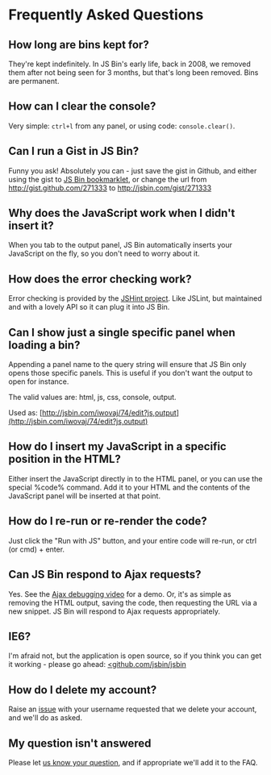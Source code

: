 # Frequently Asked Questions

## How long are bins kept for?

They're kept indefinitely. In JS Bin's early life, back in 2008, we removed them after not being seen for 3 months, but that's long been removed. Bins are permanent.

## How can I clear the console?

Very simple: `ctrl+l` from any panel, or using code: `console.clear()`.

## Can I run a Gist in JS Bin?

Funny you ask! Absolutely you can - just save the gist in Github, and either using the gist to [JS Bin bookmarklet][1], or change the url from [<http://gist.github.com/271333>][2] to [<http://jsbin.com/gist/271333>][3]

## Why does the JavaScript work when I didn't insert it?

When you tab to the output panel, JS Bin automatically inserts your JavaScript on the fly, so you don't need to worry about it.

## How does the error checking work?

Error checking is provided by the [JSHint project][4]. Like JSLint, but maintained and with a lovely API so it can plug it into JS Bin.

## Can I show just a single specific panel when loading a bin?

Appending a panel name to the query string will ensure that JS Bin only opens those specific panels. This is useful if you don't want the output to open for instance.

The valid values are: html, js, css, console, output.

Used as: [http://jsbin.com/iwovaj/74/edit?js,output](http://jsbin.com/iwovaj/74/edit?js,output)

## How do I insert my JavaScript in a specific position in the HTML?

Either insert the JavaScript directly in to the HTML panel, or you can use the special %code% command. Add it to your HTML and the contents of the JavaScript panel will be inserted at that point.

## How do I re-run or re-render the code?

Just click the "Run with JS" button, and your entire code will re-run, or ctrl (or cmd) + enter.

## Can JS Bin respond to Ajax requests?

Yes. See the [Ajax debugging video][5] for a demo. Or, it's as simple as removing the HTML output, saving the code, then requesting the URL via a new snippet. JS Bin will respond to Ajax requests appropriately.

## IE6?

I'm afraid not, but the application is open source, so if you think you can get it working - please go ahead: [<github.com/jsbin/jsbin][6]

## How do I delete my account?

Raise an [issue][7] with your username requested that we delete your account, and we'll do as asked.

## My question isn't answered

Please let [us know your question][8], and if appropriate we'll add it to the FAQ.

 [1]: javascript:(function()%7Bwindow.location='http://jsbin.com/gist'+window.location.pathname%7D)()
 [2]: http://gist.github.com/271333
 [3]: http://jsbin.com/gist/271333
 [4]: http://jshint.com/ "http://jshint.com/"
 [5]: http://jsbin.tumblr.com/post/9246335362/testing-ajax-rquests-one-of-js-bins-original "http://jsbin.tumblr.com/post/9246335362/testing-ajax-rquests-one-of-js-bins-original"
 [6]: http://github.com/jsbin/jsbin
 [7]: http://github.com/jsbin/jsbin/issues/new
 [8]: http://github.com/jsbin/learn/issues/new